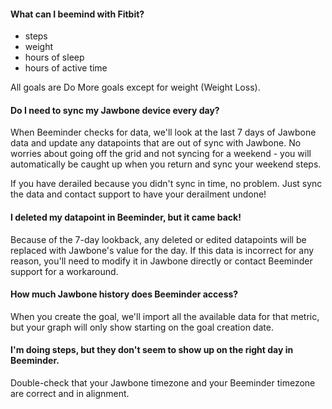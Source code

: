 #### What can I beemind with Fitbit?
  - steps
  - weight
  - hours of sleep
  - hours of active time
  
All goals are Do More goals except for weight (Weight Loss).

#### Do I need to sync my Jawbone device every day?
When Beeminder checks for data, we'll look at the last 7 days of Jawbone data and update any datapoints that are out of sync with Jawbone.  No worries about going off the grid and not syncing for a weekend - you will automatically be caught up when you return and sync your weekend steps.

If you have derailed because you didn't sync in time, no problem.  Just sync the data and contact support to have your derailment undone!

#### I deleted my datapoint in Beeminder, but it came back!
Because of the 7-day lookback, any deleted or edited datapoints will be replaced with Jawbone's value for the day.  If this data is incorrect for any reason, you'll need to modify it in Jawbone directly or contact Beeminder support for a workaround.  
#### How much Jawbone history does Beeminder access?
When you create the goal, we'll import all the available data for that metric, but your graph will only show starting on the goal creation date.  

#### I'm doing steps, but they don't seem to show up on the right day in Beeminder.
Double-check that your Jawbone timezone and your Beeminder timezone are correct and in alignment.  
